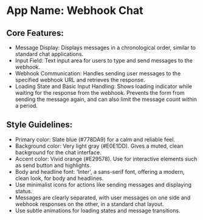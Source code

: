 # **App Name**: Webhook Chat

## Core Features:

- Message Display: Displays messages in a chronological order, similar to standard chat applications.
- Input Field: Text input area for users to type and send messages to the webhook.
- Webhook Communication: Handles sending user messages to the specified webhook URL and retrieves the response.
- Loading State and Basic Input Handling: Shows loading indicator while waiting for the response from the webhook. Prevents the form from sending the message again, and can also limit the message count within a period.

## Style Guidelines:

- Primary color: Slate blue (#778DA9) for a calm and reliable feel.
- Background color: Very light gray (#E0E1DD). Gives a muted, clean background for the chat interface.
- Accent color: Vivid orange (#E29578). Use for interactive elements such as send button and highlights.
- Body and headline font: 'Inter', a sans-serif font, offering a modern, clean look, for body and headlines.
- Use minimalist icons for actions like sending messages and displaying status.
- Messages are clearly separated, with user messages on one side and webhook responses on the other, in a standard chat layout.
- Use subtle animations for loading states and message transitions.